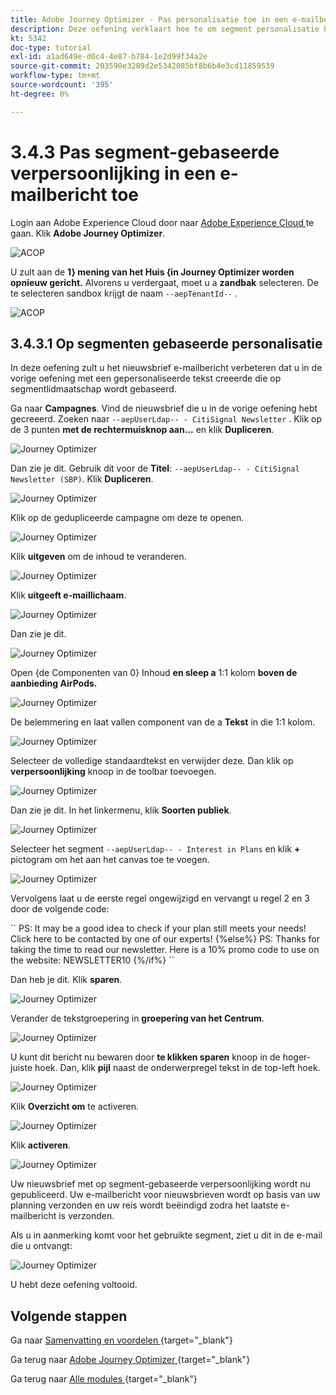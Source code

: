 ```yaml
---
title: Adobe Journey Optimizer - Pas personalisatie toe in een e-mailbericht
description: Deze oefening verklaart hoe te om segment personalisatie binnen een e-mailinhoud te gebruiken
kt: 5342
doc-type: tutorial
exl-id: a1ad649e-d0c4-4e87-b784-1e2d99f34a2e
source-git-commit: 203590e3289d2e5342085bf8b6b4e3cd11859539
workflow-type: tm+mt
source-wordcount: '395'
ht-degree: 0%

---
```


# 3.4.3 Pas segment-gebaseerde verpersoonlijking in een e-mailbericht toe

Login aan Adobe Experience Cloud door naar [ Adobe Experience Cloud ](https://experience.adobe.com) te gaan. Klik **Adobe Journey Optimizer**.

![ ACOP ](./../../../../modules/delivery-activation/ajo-b2c/ajob2c-1/images/acophome.png)

U zult aan de **1&rbrace; mening van het Huis &lbrace;in Journey Optimizer worden opnieuw gericht.** Alvorens u verdergaat, moet u a **zandbak** selecteren. De te selecteren sandbox krijgt de naam ``--aepTenantId--`` .

![ ACOP ](./../../../../modules/delivery-activation/ajo-b2c/ajob2c-1/images/acoptriglp.png)

## 3.4.3.1 Op segmenten gebaseerde personalisatie

In deze oefening zult u het nieuwsbrief e-mailbericht verbeteren dat u in de vorige oefening met een gepersonaliseerde tekst creeerde die op segmentlidmaatschap wordt gebaseerd.

Ga naar **Campagnes**. Vind de nieuwsbrief die u in de vorige oefening hebt gecreeerd. Zoeken naar `--aepUserLdap-- - CitiSignal Newsletter` . Klik op de 3 punten **met de rechtermuisknop aan...** en klik **Dupliceren**.

![ Journey Optimizer ](./images/sbp1.png)

Dan zie je dit. Gebruik dit voor de **Titel**: `--aepUserLdap-- - CitiSignal Newsletter (SBP)`. Klik **Dupliceren**.

![ Journey Optimizer ](./images/sbp2.png)

Klik op de gedupliceerde campagne om deze te openen.

![ Journey Optimizer ](./images/sbp3.png)

Klik **uitgeven** om de inhoud te veranderen.

![ Journey Optimizer ](./images/sbp3a.png)

Klik **uitgeeft e-maillichaam**.

![ Journey Optimizer ](./images/sbp4.png)

Dan zie je dit.

![ Journey Optimizer ](./images/sbp5.png)

Open {de Componenten van 0} Inhoud **en sleep a** 1:1 kolom **boven de aanbieding AirPods.**

![ Journey Optimizer ](./images/sbp6.png)

De belemmering en laat vallen component van de a **Tekst** in die 1:1 kolom.

![ Journey Optimizer ](./images/sbp6a.png)

Selecteer de volledige standaardtekst en verwijder deze. Dan klik op **verpersoonlijking** knoop in de toolbar toevoegen.

![ Journey Optimizer ](./images/sbp7.png)

Dan zie je dit. In het linkermenu, klik **Soorten publiek**.

![ Journey Optimizer ](./images/seg1.png)

Selecteer het segment `--aepUserLdap-- - Interest in Plans` en klik **+** pictogram om het aan het canvas toe te voegen.

![ Journey Optimizer ](./images/seg3.png)

Vervolgens laat u de eerste regel ongewijzigd en vervangt u regel 2 en 3 door de volgende code:

&grave;&grave;
    PS: It may be a good idea to check if your plan still meets your needs! Click here to be contacted by one of our experts!
{%else%}
    PS: Thanks for taking the time to read our newsletter. Here is a 10% promo code to use on the website: NEWSLETTER10
{%/if%}
&grave;&grave;

Dan heb je dit. Klik **sparen**.

![ Journey Optimizer ](./images/seg4.png)

Verander de tekstgroepering in **groepering van het Centrum**.

![ Journey Optimizer ](./images/sbp9.png)

U kunt dit bericht nu bewaren door **te klikken sparen** knoop in de hoger-juiste hoek. Dan, klik **pijl** naast de onderwerpregel tekst in de top-left hoek.

![ Journey Optimizer ](./images/sbp9a.png)

Klik **Overzicht om** te activeren.

![ Journey Optimizer ](./images/oc79afff.png)

Klik **activeren**.

![ Journey Optimizer ](./images/oc79bfff.png)

Uw nieuwsbrief met op segment-gebaseerde verpersoonlijking wordt nu gepubliceerd. Uw e-mailbericht voor nieuwsbrieven wordt op basis van uw planning verzonden en uw reis wordt beëindigd zodra het laatste e-mailbericht is verzonden.

Als u in aanmerking komt voor het gebruikte segment, ziet u dit in de e-mail die u ontvangt:

![ Journey Optimizer ](./images/sbp20fff.png)

U hebt deze oefening voltooid.

## Volgende stappen

Ga naar [ Samenvatting en voordelen ](./summary.md){target="_blank"}

Ga terug naar [ Adobe Journey Optimizer ](journeyoptimizer.md){target="_blank"}

Ga terug naar [ Alle modules ](./../../../../overview.md){target="_blank"}
